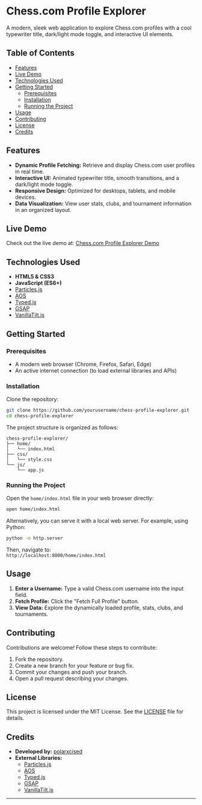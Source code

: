# Chess.com Profile Explorer

A modern, sleek web application to explore Chess.com profiles with a cool typewriter title, dark/light mode toggle, and interactive UI elements.

## Table of Contents

- [Features](#features)
- [Live Demo](#live-demo)
- [Technologies Used](#technologies-used)
- [Getting Started](#getting-started)
  - [Prerequisites](#prerequisites)
  - [Installation](#installation)
  - [Running the Project](#running-the-project)
- [Usage](#usage)
- [Contributing](#contributing)
- [License](#license)
- [Credits](#credits)

## Features

- **Dynamic Profile Fetching:** Retrieve and display Chess.com user profiles in real time.
- **Interactive UI:** Animated typewriter title, smooth transitions, and a dark/light mode toggle.
- **Responsive Design:** Optimized for desktops, tablets, and mobile devices.
- **Data Visualization:** View user stats, clubs, and tournament information in an organized layout.

## Live Demo

Check out the live demo at: [Chess.com Profile Explorer Demo](https://chess.itsansh.xyz)


## Technologies Used

- **HTML5 & CSS3**
- **JavaScript (ES6+)**
- [Particles.js](https://vincentgarreau.com/particles.js/)
- [AOS](https://michalsnik.github.io/aos/)
- [Typed.js](https://mattboldt.com/demos/typed-js/)
- [GSAP](https://greensock.com/gsap/)
- [VanillaTilt.js](https://micku7zu.github.io/vanilla-tilt.js/)

## Getting Started

### Prerequisites

- A modern web browser (Chrome, Firefox, Safari, Edge)
- An active internet connection (to load external libraries and APIs)

### Installation

Clone the repository:

```bash
git clone https://github.com/yourusername/chess-profile-explorer.git
cd chess-profile-explorer
```

The project structure is organized as follows:

```
chess-profile-explorer/
├── home/
│   └── index.html
├── css/
│   └── style.css
└── js/
    └── app.js
```

### Running the Project

Open the `home/index.html` file in your web browser directly:

```bash
open home/index.html
```

Alternatively, you can serve it with a local web server. For example, using Python:

```bash
python -m http.server
```

Then, navigate to:  
`http://localhost:8000/home/index.html`

## Usage

1. **Enter a Username:** Type a valid Chess.com username into the input field.
2. **Fetch Profile:** Click the "Fetch Full Profile" button.
3. **View Data:** Explore the dynamically loaded profile, stats, clubs, and tournaments.

## Contributing

Contributions are welcome! Follow these steps to contribute:

1. Fork the repository.
2. Create a new branch for your feature or bug fix.
3. Commit your changes and push your branch.
4. Open a pull request describing your changes.

## License

This project is licensed under the MIT License. See the [LICENSE](LICENSE) file for details.

## Credits

- **Developed by:** [polarxcised](https://github.com/Anshkabra2012)
- **External Libraries:**
  - [Particles.js](https://vincentgarreau.com/particles.js/)
  - [AOS](https://michalsnik.github.io/aos/)
  - [Typed.js](https://mattboldt.com/demos/typed-js/)
  - [GSAP](https://greensock.com/gsap/)
  - [VanillaTilt.js](https://micku7zu.github.io/vanilla-tilt.js/)

---
